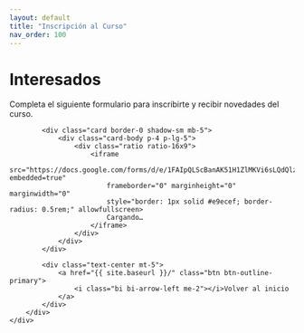 ```yaml
---
layout: default
title: "Inscripción al Curso"
nav_order: 100
---
```


<div class="container py-5">
    <div class="row justify-content-center">
        <div class="col-lg-10">
            <div class="text-center mb-5">
                <h1 class="display-5 fw-bold mb-3">Interesados</h1>
                <p class="lead">Completa el siguiente formulario para inscribirte y recibir novedades del curso.</p>
            </div>
            
            <div class="card border-0 shadow-sm mb-5">
                <div class="card-body p-4 p-lg-5">
                    <div class="ratio ratio-16x9">
                        <iframe
                            src="https://docs.google.com/forms/d/e/1FAIpQLScBanAK51H1ZlMKVi6sLQdQlzlIsRbntfP2jAFsT0WUW0jO8g/viewform?embedded=true"
                            frameborder="0" marginheight="0" marginwidth="0"
                            style="border: 1px solid #e9ecef; border-radius: 0.5rem;" allowfullscreen>
                            Cargando…
                        </iframe>
                    </div>
                </div>
            </div>
            
            <div class="text-center mt-5">
                <a href="{{ site.baseurl }}/" class="btn btn-outline-primary">
                    <i class="bi bi-arrow-left me-2"></i>Volver al inicio
                </a>
            </div>
        </div>
    </div>
</div>
